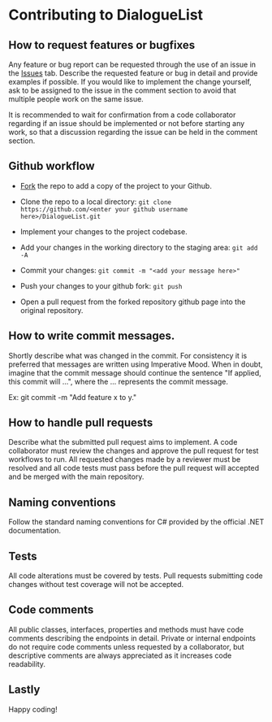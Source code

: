 # Contributing to DialogueList

## How to request features or bugfixes

Any feature or bug report can be requested through the use of an issue in the [Issues](https://github.com/RasmusBroborg/DialogueList/issues) tab. Describe the requested feature or bug in detail and provide examples if possible. If you would like to implement the change yourself, ask to be assigned to the issue in the comment section to avoid that multiple people work on the same issue.

It is recommended to wait for confirmation from a code collaborator regarding if an issue should be implemented or not before starting any work, so that a discussion regarding the issue can be held in the comment section.

## Github workflow

- [Fork](https://docs.github.com/en/get-started/quickstart/fork-a-repo) the repo to add a copy of the project to your Github.

- Clone the repo to a local directory: `git clone https://github.com/<enter your github username here>/DialogueList.git`

- Implement your changes to the project codebase.

- Add your changes in the working directory to the staging area: `git add -A`

- Commit your changes: `git commit -m "<add your message here>"`

- Push your changes to your github fork: `git push`

- Open a pull request from the forked repository github page into the original repository.

## How to write commit messages.

Shortly describe what was changed in the commit. For consistency it is preferred that messages are written using Imperative Mood. When in doubt, imagine that the commit message should continue the sentence "If applied, this commit will ...", where the ... represents the commit message.

Ex: git commit -m "Add feature x to y."

## How to handle pull requests

Describe what the submitted pull request aims to implement. A code collaborator must review the changes and approve the pull request for test workflows to run. All requested changes made by a reviewer must be resolved and all code tests must pass before the pull request will accepted and be merged with the main repository.

## Naming conventions

Follow the standard naming conventions for C# provided by the official .NET documentation.

## Tests

All code alterations must be covered by tests. Pull requests submitting code changes without test coverage will not be accepted.

## Code comments

All public classes, interfaces, properties and methods must have code comments describing the endpoints in detail. Private or internal endpoints do not require code comments unless requested by a collaborator, but descriptive comments are always appreciated as it increases code readability.

## Lastly

Happy coding!
